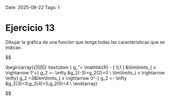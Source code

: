 Date: 2025-08-22
Tags: 1

# Ejercicio 13

 
Dibujar la gráfica de una función que tenga todas las características que se indican.




$$

\begin{array}{|l|l|l|}
   \text{dom } g_"= \mathbb{R} - [ 0,1 ] &\lim\limits_{ x \rightarrow  1^+}  g_2 =- \infty &g_2(-3)=g_2(2)=0 \\ \lim\limits_{ x \rightarrow  \infty}  g_2 =3&\lim\limits_{ x \rightarrow  0^-}  g_2 =- \infty &g_2(3)=3;g_2(4)=5;g_2(5)=4 \\ 
\end{array}

$$
